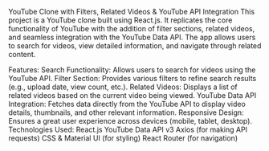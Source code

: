 YouTube Clone with Filters, Related Videos & YouTube API Integration
This project is a YouTube clone built using React.js. It replicates the core functionality of YouTube with the addition of filter sections, related videos, and seamless integration with the YouTube Data API. The app allows users to search for videos, view detailed information, and navigate through related content.

Features:
Search Functionality: Allows users to search for videos using the YouTube API.
Filter Section: Provides various filters to refine search results (e.g., upload date, view count, etc.).
Related Videos: Displays a list of related videos based on the current video being viewed.
YouTube Data API Integration: Fetches data directly from the YouTube API to display video details, thumbnails, and other relevant information.
Responsive Design: Ensures a great user experience across devices (mobile, tablet, desktop).
Technologies Used:
React.js
YouTube Data API v3
Axios (for making API requests)
CSS & Material UI (for styling)
React Router (for navigation)
